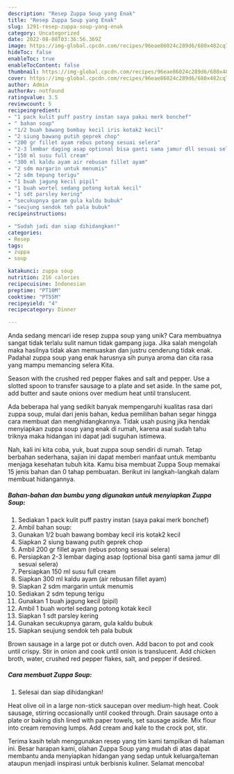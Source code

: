 ```yaml
---
description: "Resep Zuppa Soup yang Enak"
title: "Resep Zuppa Soup yang Enak"
slug: 1291-resep-zuppa-soup-yang-enak
category: Uncategorized
date: 2022-08-08T03:36:56.369Z
image: https://img-global.cpcdn.com/recipes/96eae86024c289d6/680x482cq70/zuppa-soup-foto-resep-utama.jpg
hideToc: false
enableToc: true
enableTocContent: false
thumbnail: https://img-global.cpcdn.com/recipes/96eae86024c289d6/680x482cq70/zuppa-soup-foto-resep-utama.jpg
cover: https://img-global.cpcdn.com/recipes/96eae86024c289d6/680x482cq70/zuppa-soup-foto-resep-utama.jpg
author: Admin
authorAv: notfound
ratingvalue: 3.5
reviewcount: 5
recipeingredient:
- "1 pack kulit puff pastry instan saya pakai merk bonchef"
- " bahan soup"
- "1/2 buah bawang bombay kecil iris kotak2 kecil"
- "2 siung bawang putih geprek chop"
- "200 gr fillet ayam rebus potong sesuai selera"
- "2-3 lembar daging asap optional bisa ganti sama jamur dll sesuai selera"
- "150 ml susu full cream"
- "300 ml kaldu ayam air rebusan fillet ayam"
- "2 sdm margarin untuk menumis"
- "2 sdm tepung terigu"
- "1 buah jagung kecil pipil"
- "1 buah wortel sedang potong kotak kecil"
- "1 sdt parsley kering"
- "secukupnya garam gula kaldu bubuk"
- "seujung sendok teh pala bubuk"
recipeinstructions:

- "Sudah jadi dan siap dihidangkan!"
categories:
- Resep
tags:
- zuppa
- soup

katakunci: zuppa soup 
nutrition: 216 calories
recipecuisine: Indonesian
preptime: "PT10M"
cooktime: "PT55M"
recipeyield: "4"
recipecategory: Dinner

---
```





Anda sedang mencari ide resep zuppa soup yang unik? Cara membuatnya sangat tidak terlalu sulit namun tidak gampang juga. Jika salah mengolah maka hasilnya tidak akan memuaskan dan justru cenderung tidak enak. Padahal zuppa soup yang enak harusnya sih punya aroma dan cita rasa yang mampu memancing selera Kita.





Season with the crushed red pepper flakes and salt and pepper. Use a slotted spoon to transfer sausage to a plate and set aside. In the same pot, add butter and saute onions over medium heat until translucent.

Ada beberapa hal yang sedikit banyak mempengaruhi kualitas rasa dari zuppa soup, mulai dari jenis bahan, kedua pemilihan bahan segar hingga cara membuat dan menghidangkannya. Tidak usah pusing jika hendak menyiapkan zuppa soup yang enak di rumah, karena asal sudah tahu triknya maka hidangan ini dapat jadi suguhan istimewa.






Nah, kali ini kita coba, yuk, buat zuppa soup sendiri di rumah. Tetap berbahan sederhana, sajian ini dapat memberi manfaat untuk membantu menjaga kesehatan tubuh kita. Kamu bisa membuat Zuppa Soup memakai 15 jenis bahan dan 0 tahap pembuatan. Berikut ini langkah-langkah dalam membuat hidangannya.

<!--inarticleads1-->

##### Bahan-bahan dan bumbu yang digunakan untuk menyiapkan Zuppa Soup:

1. Sediakan 1 pack kulit puff pastry instan (saya pakai merk bonchef)
1. Ambil  bahan soup:
1. Gunakan 1/2 buah bawang bombay kecil iris kotak2 kecil
1. Siapkan 2 siung bawang putih geprek chop
1. Ambil 200 gr fillet ayam (rebus potong sesuai selera)
1. Persiapkan 2-3 lembar daging asap (optional bisa ganti sama jamur dll sesuai selera)
1. Persiapkan 150 ml susu full cream
1. Siapkan 300 ml kaldu ayam (air rebusan fillet ayam)
1. Siapkan 2 sdm margarin untuk menumis
1. Sediakan 2 sdm tepung terigu
1. Gunakan 1 buah jagung kecil (pipil)
1. Ambil 1 buah wortel sedang potong kotak kecil
1. Siapkan 1 sdt parsley kering
1. Gunakan secukupnya garam, gula kaldu bubuk
1. Siapkan seujung sendok teh pala bubuk


Brown sausage in a large pot or dutch oven. Add bacon to pot and cook until crispy. Stir in onion and cook until onion is translucent. Add chicken broth, water, crushed red pepper flakes, salt, and pepper if desired. 

<!--inarticleads2-->

##### Cara membuat Zuppa Soup:


1. Selesai dan siap dihidangkan!

Heat olive oil in a large non-stick saucepan over medium-high heat. Cook sausage, stirring occasionally until cooked through. Drain sausage onto a plate or baking dish lined with paper towels, set sausage aside. Mix flour into cream removing lumps. Add cream and kale to the crock pot, stir. 

Terima kasih telah menggunakan resep yang tim kami tampilkan di halaman ini. Besar harapan kami, olahan Zuppa Soup yang mudah di atas dapat membantu anda menyiapkan hidangan yang sedap untuk keluarga/teman ataupun menjadi inspirasi untuk berbisnis kuliner. Selamat mencoba!
